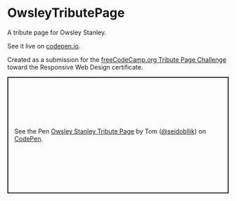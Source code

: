 # OwsleyTributePage
A tribute page for Owsley Stanley.

See it live on [codepen.io](https://codepen.io/seidobllik/full/xxVpVaK).

Created as a submission for the [freeCodeCamp.org Tribute Page Challenge](https://www.freecodecamp.org/learn/responsive-web-design/responsive-web-design-projects/build-a-tribute-page) toward the Responsive Web Design certificate.

<p class="codepen" data-height="265" data-theme-id="dark" data-default-tab="html,result" data-user="seidobllik" data-slug-hash="xxVpVaK" style="height: 265px; box-sizing: border-box; display: flex; align-items: center; justify-content: center; border: 2px solid; margin: 1em 0; padding: 1em;" data-pen-title="Owsley Stanley Tribute Page">
  <span>See the Pen <a href="https://codepen.io/seidobllik/pen/xxVpVaK">
  Owsley Stanley Tribute Page</a> by Tom (<a href="https://codepen.io/seidobllik">@seidobllik</a>)
  on <a href="https://codepen.io">CodePen</a>.</span>
</p>
<script async src="https://static.codepen.io/assets/embed/ei.js"></script>
